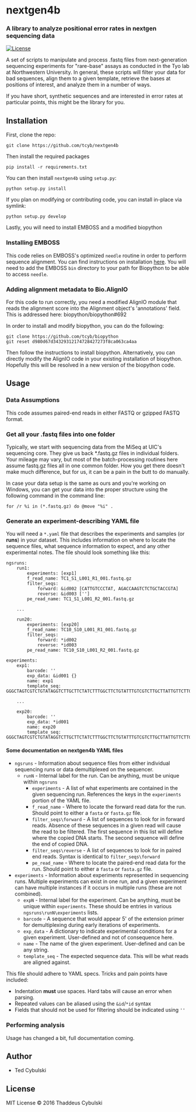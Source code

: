 # nextgen4b
### A library to analyze positional error rates in nextgen sequencing data

[![License](https://img.shields.io/badge/license-MIT-blue.svg?style=flat)](https://github.com/tcyb/nexgen4b/blob/master/license.txt)

A set of scripts to manipulate and process .fastq files from next-generation sequencing experiments for "rare-base" assays as conducted in the Tyo lab at Northwestern University. In general, these scripts will filter your data for bad sequences, align them to a given template, retrieve the bases at positions of interest, and analyze them in a number of ways.

If you have short, synthetic sequences and are interested in error rates at particular points, this might be the library for you.

## Installation

First, clone the repo:

    git clone https://github.com/tcyb/nextgen4b

Then install the required packages

    pip install -r requirements.txt

You can then install `nextgen4b` using `setup.py`:

    python setup.py install

If you plan on modifying or contributing code, you can install in-place via symlink:

    python setup.py develop

Lastly, you will need to install EMBOSS and a modified biopython

### Installing EMBOSS

This code relies on EMBOSS's optimized `needle` routine in order to perform sequence alignment. You can find instructions on installation [here](http://emboss.sourceforge.net/download/). You will need to add the EMBOSS `bin` directory to your path for Biopython to be able to access `needle`.

### Adding alignment metadata to Bio.AlignIO

For this code to run correctly, you need a modified AlignIO module that reads the alignment score into the Alignment object's 'annotations' field. This is addressed here: biopython/biopython#692

In order to install and modify biopython, you can do the following:

    git clone https://github.com/tcyb/biopython
    git reset d980d67d34329312174728427273f8ca063ca4aa

Then follow the instructions to install biopython. Alternatively, you can directly modify the AlignIO code in your existing installation of biopython. Hopefully this will be resolved in a new version of the biopython code.

## Usage

### Data Assumptions

This code assumes paired-end reads in either FASTQ or gzipped FASTQ format.

### Get all your .fastq files into one folder

Typically, we start with sequencing data from the MiSeq at UIC's sequencing core. They give us back *.fastq.gz files in individual folders. Your mileage may vary, but most of the batch-processing routines here assume fastq.gz files all in one
common folder. How you get there doesn't make much difference, but for us, it can be a pain in the butt to do manually.

In case your data setup is the same as ours and you're working on Windows, you can get your data into the proper structure using the following command in the command line:

    for /r %i in (*.fastq.gz) do @move "%i" .

### Generate an experiment-describing YAML file

You will need a `*.yaml` file that describes the experiments and samples (or **runs**) in your dataset. This includes information on where to locate the sequence files, what sequence information to expect, and any other experimental notes. The file should look something like this:

    ngsruns:
        run1:
            experiments: [exp1]
            f_read_name: TC1_S1_L001_R1_001.fastq.gz
            filter_seqs:
                forward: &id002 [CATTGTCCCTAT, AGACCAAGTCTCTGCTACCGTA]
                reverse: &id003 ['']
            pe_read_name: TC1_S1_L001_R2_001.fastq.gz

        ...

        run20:
            experiments: [exp20]
            f_read_name: TC10_S10_L001_R1_001.fastq.gz
            filter_seqs:
                forward: *id002
                reverse: *id003
            pe_read_name: TC10_S10_L001_R2_001.fastq.gz

    experiments:
        exp1:
            barcode: ''
            exp_data: &id001 {}
            name: exp1
            template_seq: GGGCTAGTCGTCTGTATAGGTCTTGCTTCTATCTTTGGCTTCTGTATTTGTCGTCTTGCTTATTGTTCTTGTTCTTATGTTCTGTTCTGGTATTTCGGTT

        ...

        exp20:
            barcode: ''
            exp_data: *id001
            name: exp20
            template_seq: GGGCTAGTCGTCTGTATAGGTCTTGCTTCTATCTTTGGCTTCTGTATTTGTCGTCTTGCTTATTGTTCTTGTTCTTATGTTCTGTTCTGGTATTTCGGTT

#### Some documentation on nextgen4b YAML files

* `ngsruns` - Information about sequence files from either individual sequencing runs or data demultiplexed on the sequencer.
  * `runN` - Internal label for the run. Can be anything, must be unique within `ngsruns`
    * `experiments` - A list of what experiments are contained in the given sequencing run. References the keys in the `experiments` portion of the YAML file.
    * `f_read_name` - Where to locate the forward read data for the run. Should point to either a `fasta` or `fasta.gz` file.
    * `filter_seqs\forward` - A list of sequences to look for in forward reads. Absence of these sequences in a given read will cause the read to be filtered. The first sequence in this list will define where the copied DNA starts. The second sequence will define the end of copied DNA. 
    * `filter_seqs\reverse` - A list of sequences to look for in paired end reads. Syntax is identical to `filter_seqs\forward`
    * `pe_read_name` - Where to locate the paired-end read data for the run. Should point to either a `fasta` or `fasta.gz` file.
* `experiments` - Information about experiments represented in sequencing runs. Multiple experiments can exist in one run, and a given experiment can have multiple instances if it occurs in multiple runs (these are not combined).
  * `expN` - Internal label for the experiment. Can be anything, must be unique within `experiments`. These should be entries in various `ngsruns\runN\experiments` lists.
  * `barcode` - A sequence that would appear 5' of the extension primer for demultiplexing during early iterations of experiments.
  * `exp_data` - A dictionary to indicate experimental conditions for a given experiment. User-defined and not of consequence here.
  * `name` - The name of the given experiment. User-defined and can be any string.
  * `template_seq` - The expected sequence data. This will be what reads are aligned against.

This file should adhere to YAML specs. Tricks and pain points have included:
  * Indentation **must** use spaces. Hard tabs will cause an error when parsing.
  * Repeated values can be aliased using the `&id`/`*id` syntax
  * Fields that should not be used for filtering should be indicated using `''`

### Performing analysis

Usage has changed a bit, full documentation coming.

## Author

* Ted Cybulski

## License

MIT License &copy; 2016 Thaddeus Cybulski
